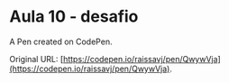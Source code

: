 # Aula 10 - desafio

A Pen created on CodePen.

Original URL: [https://codepen.io/raissavj/pen/QwywVja](https://codepen.io/raissavj/pen/QwywVja).

